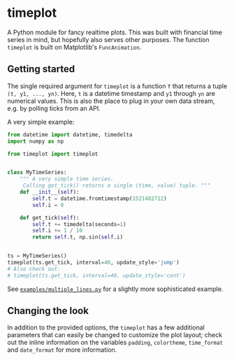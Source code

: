 # timeplot

A Python module for fancy realtime plots.
This was built with financial time series in mind, but hopefully also serves other purposes.
The function `timeplot` is built on Matplotlib's `FuncAnimation`.

## Getting started
The single required argument for `timeplot` is a function `f` that returns a tuple `(t, y1, ..., yn)`.
Here, `t` is a datetime timestamp and `y1` through `yn` are numerical values. 
This is also the place to plug in your own data stream, e.g. by polling ticks from an API.

A very simple example:
```python
from datetime import datetime, timedelta
import numpy as np

from timeplot import timeplot


class MyTimeSeries:
    """ A very simple time series.
     Calling get_tick() returns a single (time, value) tuple. """
    def __init__(self):
        self.t = datetime.fromtimestamp(1521482712)
        self.i = 0

    def get_tick(self):
        self.t += timedelta(seconds=1)
        self.i += 1 / 10
        return self.t, np.sin(self.i)


ts = MyTimeSeries()
timeplot(ts.get_tick, interval=40, update_style='jump')
# Also check out:
# timeplot(ts.get_tick, interval=40, update_style='cont')
```

See [`examples/multiple_lines.py`](../examples/multiple_lines.py) for a slightly more sophisticated example.

## Changing the look
In addition to the provided options, the `timeplot` has a few additional parameters that can easily be changed to customize the plot layout; check out the inline information on the variables `padding`, `colortheme`, `time_format` and `date_format` for more information. 
